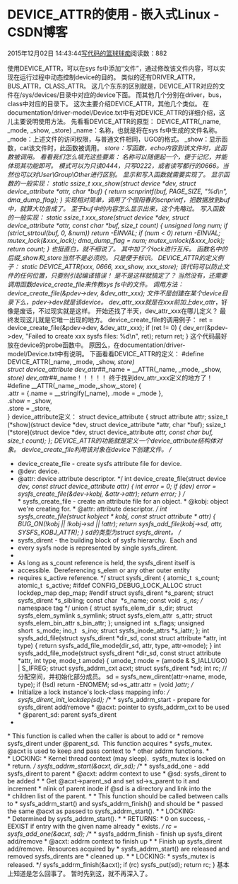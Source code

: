 
# DEVICE_ATTR的使用 - 嵌入式Linux - CSDN博客

2015年12月02日 14:43:44[写代码的篮球球痴](https://me.csdn.net/weiqifa0)阅读数：882


使用DEVICE_ATTR，可以在sys fs中添加“文件”，通过修改该文件内容，可以实现在运行过程中动态控制device的目的。
类似的还有DRIVER_ATTR，BUS_ATTR，CLASS_ATTR。
这几个东东的区别就是，DEVICE_ATTR对应的文件在/sys/devices/目录中对应的device下面。
而其他几个分别在driver，bus，class中对应的目录下。
这次主要介绍DEVICE_ATTR，其他几个类似。
在documentation/driver-model/Device.txt中有对DEVICE_ATTR的详细介绍，这儿主要说明使用方法。
先看看DEVICE_ATTR的原型：
DEVICE_ATTR(_name, _mode, _show, _store)
_name：名称，也就是将在sys fs中生成的文件名称。
_mode：上述文件的访问权限，与普通文件相同，UGO的格式。
_show：显示函数，cat该文件时，此函数被调用。
_store：写函数，echo内容到该文件时，此函数被调用。
看看我们怎么填充这些要素：
名称可以随便起一个，便于记忆，并能体现其功能即可。
模式可以为只读0444，只写0222，或者读写都行的0666。当然也可以对User\Group\Other进行区别。
显示和写入函数就需要实现了。
显示函数的一般实现：
static ssize_t xxx_show(struct device *dev,
struct device_attribute *attr, char *buf)
{
return scnprintf(buf, PAGE_SIZE, "%d\n", dma_dump_flag);
}
实现相对简单，调用了个很阳春的scnprintf，把数据放到buf中，就算大功告成了。
至于buf中的内容怎么显示出来，这个先略过。
写入函数的一般实现：
static ssize_t xxx_store(struct device *dev,
struct device_attribute *attr, const char *buf, size_t count)
{
unsigned long num;
if (strict_strtoul(buf, 0, &num))
return -EINVAL;
if (num < 0)
return -EINVAL;
mutex_lock(&xxx_lock);
dma_dump_flag = num;
mutex_unlock(&xxx_lock);
return count;
}
也挺直白，就不细说了。
其中加了个lock进行互斥。
函数名中的后缀_show和_store当然不是必须的。
只是便于标识。
DEVICE_ATTR的定义例子：
static DEVICE_ATTR(xxx, 0666, xxx_show, xxx_store);
该代码可以防止文件的任何位置，只要别引起编译错误！
是不是这样就搞定了？
当然没有，还需要调用函数device_create_file来传教sys fs中的文件。
调用方法：
device_create_file(&pdev->dev, &dev_attr_xxx);
文件不是创建在某个device目录下么，pdev->dev就是该device。
dev_attr_xxx就是在xxx前加上dev_attr_，好像是废话，不过现实就是这样。
开始还找了半天，dev_attr_xxx在哪儿定义？
最终发现这儿就是它唯一出现的地方。
device_create_file的调用例子：
ret = device_create_file(&pdev->dev, &dev_attr_xxx);
if (ret != 0) {
dev_err(&pdev->dev,
"Failed to create xxx sysfs files: %d\n", ret);
return ret;
}
这个代码最好放在device的probe函数中。
原因么，在documentation/driver-model/Device.txt中有说明。
下面看看DEVICE_ATTR的定义：
\#define DEVICE_ATTR(_name, _mode, _show, _store) \
struct device_attribute dev_attr_\#\#_name = __ATTR(_name, _mode, _show, _store)
dev_attr_\#\#_name！！！！！
终于找到dev_attr_xxx定义的地方了！
\#define __ATTR(_name,_mode,_show,_store) { \
.attr = {.name = __stringify(_name), .mode = _mode }, \
.show = _show,     \
.store = _store,     \
}
device_attribute定义：
struct device_attribute {
struct attribute attr;
ssize_t (*show)(struct device *dev, struct device_attribute *attr,
char *buf);
ssize_t (*store)(struct device *dev, struct device_attribute *attr,
const char *buf, size_t count);
};
DEVICE_ATTR的功能就是定义一个device_attribute结构体对象。
device_create_file利用该对象在device下创建文件。
/**
* device_create_file - create sysfs attribute file for device.
* @dev: device.
* @attr: device attribute descriptor.
*/
int device_create_file(struct device *dev,
const struct device_attribute *attr)
{
int error = 0;
if (dev)
error = sysfs_create_file(&dev->kobj, &attr->attr);
return error;
}
/**
* sysfs_create_file - create an attribute file for an object.
* @kobj: object we're creating for.
* @attr: attribute descriptor.
*/
int sysfs_create_file(struct kobject * kobj, const struct attribute * attr)
{
BUG_ON(!kobj || !kobj->sd || !attr);
return sysfs_add_file(kobj->sd, attr, SYSFS_KOBJ_ATTR);
}
sd的类型为struct sysfs_dirent。
/*
* sysfs_dirent - the building block of sysfs hierarchy.  Each and
* every sysfs node is represented by single sysfs_dirent.
*
* As long as s_count reference is held, the sysfs_dirent itself is
* accessible.  Dereferencing s_elem or any other outer entity
* requires s_active reference.
*/
struct sysfs_dirent {
atomic_t  s_count;
atomic_t  s_active;
\#ifdef CONFIG_DEBUG_LOCK_ALLOC
struct lockdep_map dep_map;
\#endif
struct sysfs_dirent *s_parent;
struct sysfs_dirent *s_sibling;
const char  *s_name;
const void  *s_ns; /* namespace tag */
union {
struct sysfs_elem_dir  s_dir;
struct sysfs_elem_symlink s_symlink;
struct sysfs_elem_attr  s_attr;
struct sysfs_elem_bin_attr s_bin_attr;
};
unsigned int  s_flags;
unsigned short  s_mode;
ino_t   s_ino;
struct sysfs_inode_attrs *s_iattr;
};
int sysfs_add_file(struct sysfs_dirent *dir_sd, const struct attribute *attr,
int type)
{
return sysfs_add_file_mode(dir_sd, attr, type, attr->mode);
}
int sysfs_add_file_mode(struct sysfs_dirent *dir_sd,
const struct attribute *attr, int type, mode_t amode)
{
umode_t mode = (amode & S_IALLUGO) | S_IFREG;
struct sysfs_addrm_cxt acxt;
struct sysfs_dirent *sd;
int rc;
// 分配空间，并初始化部分成员。
sd = sysfs_new_dirent(attr->name, mode, type);
if (!sd)
return -ENOMEM;
sd->s_attr.attr = (void *)attr;
/*
* Initialize a lock instance's lock-class mapping info:
*/
sysfs_dirent_init_lockdep(sd);
/**
* sysfs_addrm_start - prepare for sysfs_dirent add/remove
* @acxt: pointer to sysfs_addrm_cxt to be used
* @parent_sd: parent sysfs_dirent
*
* This function is called when the caller is about to add or
* remove sysfs_dirent under @parent_sd.  This function acquires
* sysfs_mutex.  @acxt is used to keep and pass context to
* other addrm functions.
*
* LOCKING:
* Kernel thread context (may sleep).  sysfs_mutex is locked on
* return.
*/
sysfs_addrm_start(&acxt, dir_sd);
/**
* sysfs_add_one - add sysfs_dirent to parent
* @acxt: addrm context to use
* @sd: sysfs_dirent to be added
*
* Get @acxt->parent_sd and set sd->s_parent to it and increment
* nlink of parent inode if @sd is a directory and link into the
* children list of the parent.
*
* This function should be called between calls to
* sysfs_addrm_start() and sysfs_addrm_finish() and should be
* passed the same @acxt as passed to sysfs_addrm_start().
*
* LOCKING:
* Determined by sysfs_addrm_start().
*
* RETURNS:
* 0 on success, -EEXIST if entry with the given name already
* exists.
*/
rc = sysfs_add_one(&acxt, sd);
/**
* sysfs_addrm_finish - finish up sysfs_dirent add/remove
* @acxt: addrm context to finish up
*
* Finish up sysfs_dirent add/remove.  Resources acquired by
* sysfs_addrm_start() are released and removed sysfs_dirents are
* cleaned up.
*
* LOCKING:
* sysfs_mutex is released.
*/
sysfs_addrm_finish(&acxt);
if (rc)
sysfs_put(sd);
return rc;
}
基本上知道是怎么回事了。
暂时先到这，就不再深入了。


